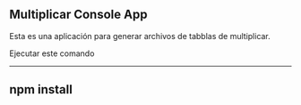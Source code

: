 ## Multiplicar Console App

Esta es una aplicación para generar archivos de tabblas de multiplicar.

Ejecutar este comando

--------
npm install
--------